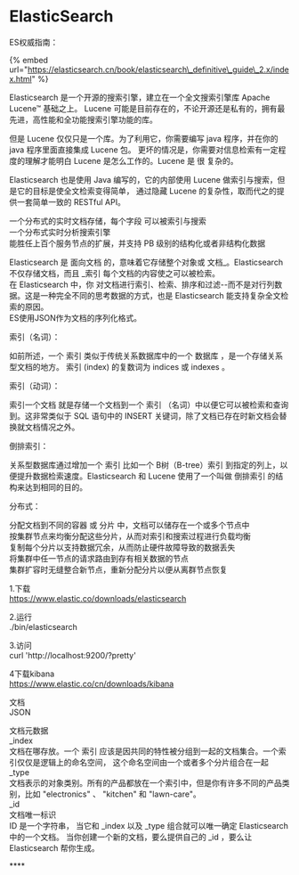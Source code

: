 # ElasticSearch

ES权威指南：

{% embed url="https://elasticsearch.cn/book/elasticsearch\_definitive\_guide\_2.x/index.html" %}



 Elasticsearch 是一个开源的搜索引擎，建立在一个全文搜索引擎库 Apache Lucene™ 基础之上。 Lucene 可能是目前存在的，不论开源还是私有的，拥有最先进，高性能和全功能搜索引擎功能的库。  
  
但是 Lucene 仅仅只是一个库。为了利用它，你需要编写 java 程序，并在你的 java 程序里面直接集成 Lucene 包。 更坏的情况是，你需要对信息检索有一定程度的理解才能明白 Lucene 是怎么工作的。Lucene 是 很 复杂的。  
  
Elasticsearch 也是使用 Java 编写的，它的内部使用 Lucene 做索引与搜索，但是它的目标是使全文检索变得简单， 通过隐藏 Lucene 的复杂性，取而代之的提供一套简单一致的 RESTful API。  
  
一个分布式的实时文档存储，每个字段 可以被索引与搜索  
一个分布式实时分析搜索引擎  
能胜任上百个服务节点的扩展，并支持 PB 级别的结构化或者非结构化数据  
  
  
Elasticsearch 是 面向文档 的，意味着它存储整个对象或 文档\_。Elasticsearch 不仅存储文档，而且 \_索引 每个文档的内容使之可以被检索。  
在 Elasticsearch 中，你 对文档进行索引、检索、排序和过滤--而不是对行列数据。这是一种完全不同的思考数据的方式，也是 Elasticsearch 能支持复杂全文检索的原因。  
ES使用JSON作为文档的序列化格式。  
  
  
索引（名词）：  
  
如前所述，一个 索引 类似于传统关系数据库中的一个 数据库 ，是一个存储关系型文档的地方。 索引 \(index\) 的复数词为 indices 或 indexes 。  
  
索引（动词）：  
  
索引一个文档 就是存储一个文档到一个 索引 （名词）中以便它可以被检索和查询到。这非常类似于 SQL 语句中的 INSERT 关键词，除了文档已存在时新文档会替换就文档情况之外。  
  
倒排索引：  
  
关系型数据库通过增加一个 索引 比如一个 B树（B-tree）索引 到指定的列上，以便提升数据检索速度。Elasticsearch 和 Lucene 使用了一个叫做 倒排索引 的结构来达到相同的目的。  
  
  
  
分布式：  
  
分配文档到不同的容器 或 分片 中，文档可以储存在一个或多个节点中  
按集群节点来均衡分配这些分片，从而对索引和搜索过程进行负载均衡  
复制每个分片以支持数据冗余，从而防止硬件故障导致的数据丢失  
将集群中任一节点的请求路由到存有相关数据的节点  
集群扩容时无缝整合新节点，重新分配分片以便从离群节点恢复  
  
  
1.下载  
https://www.elastic.co/downloads/elasticsearch  
  
2.运行  
./bin/elasticsearch  
  
3.访问  
curl 'http://localhost:9200/?pretty'  
  
4下载kibana  
https://www.elastic.co/cn/downloads/kibana  
  
  
文档   
JSON  
  
文档元数据  
\_index  
文档在哪存放。一个 索引 应该是因共同的特性被分组到一起的文档集合。一个索引仅仅是逻辑上的命名空间， 这个命名空间由一个或者多个分片组合在一起  
\_type  
文档表示的对象类别。所有的产品都放在一个索引中，但是你有许多不同的产品类别，比如 "electronics" 、 "kitchen" 和 "lawn-care"。  
\_id  
文档唯一标识  
ID 是一个字符串， 当它和 \_index 以及 \_type 组合就可以唯一确定 Elasticsearch 中的一个文档。 当你创建一个新的文档，要么提供自己的 \_id ，要么让 Elasticsearch 帮你生成。



\*\*\*\*


